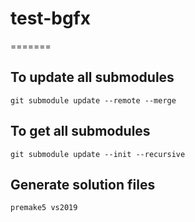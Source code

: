 # test-bgfx
=======

## To update all submodules
```
git submodule update --remote --merge
```

## To get all submodules
```
git submodule update --init --recursive
```

## Generate solution files
```
premake5 vs2019
```
